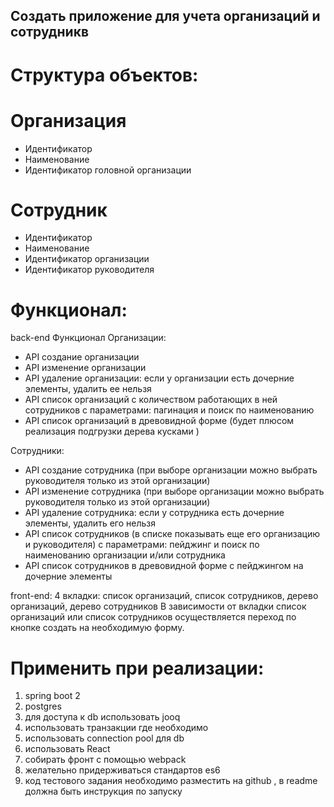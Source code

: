 ## Создать приложение для учета организаций и сотрудникв

# Структура объектов:

# Организация
- Идентификатор
- Наименование
- Идентификатор головной организации
# Сотрудник
- Идентификатор
- Наименование
- Идентификатор организации
- Идентификатор руководителя

# Функционал:

back-end
Функционал
Организации:
- API создание организации
- API изменение организации
- API удаление организации: если у организации есть дочерние элементы, удалить ее нельзя
- API список организаций с количеством работающих в ней сотрудников с параметрами: пагинация и поиск по наименованию
- API список организаций в древовидной форме (будет плюсом реализация подгрузки дерева кусками )

Сотрудники:
- API создание сотрудника (при выборе организации можно выбрать руководителя только из этой организации)
- API изменение сотрудника (при выборе организации можно выбрать руководителя только из этой организации)
- API удаление сотрудника: если у сотрудника есть дочерние элементы, удалить его нельзя
- API список сотрудников (в списке показывать еще его организацию и руководителя) с параметрами: пейджинг и поиск по наименованию организации и/или сотрудника
- API список сотрудников в древовидной форме с пейджингом на дочерние элементы

front-end:
4 вкладки: список организаций, список сотрудников, дерево организаций, дерево сотрудников
В зависимости от вкладки список организаций или список сотрудников осуществляется переход по кнопке создать на необходимую форму.


# Применить при реализации: 
1) spring boot 2
2) postgres
3) для доступа к db использовать jooq
4) использовать транзакции где необходимо
5) использовать connection pool для db
6) использовать React
7) собирать фронт с помощью webpack
8) желательно придерживаться стандартов es6
9) код тестового задания необходимо разместить на github , в readme должна быть инструкция по запуску
